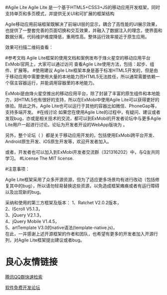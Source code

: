 #Agile Lite
Agile Lite 是一个基于HTML5+CSS3+JS的移动应用开发框架，同时支持单页和多页模式，并提供无关UI和可扩展的框架结构
  
Agile移动应用前端框架既解决了前端UI层的显示，耦合了高性能的UI展示效果，也提供了一整套完善的页面切换和交互效果，并融入了数据注入的理念，使界面和数据分离，代码维护难度降低，重用性高。整体运行效率接近于原生应用。
 
效果可扫描二维码查看：
 
 


#参考文档
Agile Lite框架的使用文档和案例发布于烽火星空的移动应用平台ExMobi官网上，大家可以通过访问 查看Agile Lite使用方法，包括：起步、组件、扩展等。
#使用建议
Agile Lite框架本身是基于标准HTML5开发的，但是由于移动应用中需要使用大量的本地能力而HTML5无法胜任，所以通常需要依赖一个宿主容器运行，并能调用容器里的本地能力。
  
ExMobi是由烽火星空推出的移动应用平台，除了封装了丰富的原生组件和本地能力，对HTML5也有很好的支持，所以在ExMobi中使用Agile Lite可以获得更好的体验。除此之外，Agile Lite也可以运行于其他的容器比如微信、PhoneGap等，支持多端开发。
#在线讨论
如果您在使用Agile Lite的过程中，有疑问、建议或者发现bug，亦或是相关技术的交流，都可以到ExMobi的开发者论坛中与更多Agile Lite用户一起进行讨论。论坛为开发者开设的WebApp版块为 。
  
另外，整个论坛（ ）都是关于移动应用开发的，包括使用ExMobi跨平台开发、Android原生开发、iOS原生开发等，欢迎开发者加入。
  
或者，开发者也可以加入到ExMobi开发者交流群（321316202）中，与Q友共同学习。
#License
The MIT license.
 
#注意事项：
 
Agile Lite框架采用了众多开源资源，但为了适应更多场景均有进行改动（包括修复其中的bug），所以请勿轻易替换这些资源，以免造成框架瘫痪或者有运行障碍以及出现新的bug。
 
采纳和使用的第三方框架及版本： 
1、Ratchet V2.0.2版本，  
2、IScroll V5.1.3，  
3、jQuery V2.1.3，  
4、jQuery Mobile V1.4.5，  
5、artTemplate V3.0的native语法(template-native.js)，  
在此，一并感谢上述开源框架的作者和团队，也希望有更多的开发者加入开源行列，对Agile Lite框架提出建议或者bug。

 # 良心友情链接

[腾讯QQ群快速检索](http://u.720life.cn/s/8cf73f7c)

[软件免费开发论坛](http://u.720life.cn/s/bbb01dc0)